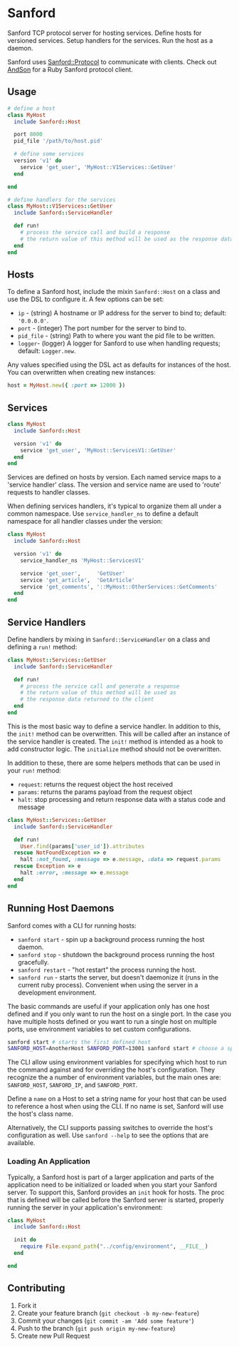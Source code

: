 # Sanford

Sanford TCP protocol server for hosting services.  Define hosts for versioned services.  Setup handlers for the services.  Run the host as a daemon.

Sanford uses [Sanford::Protocol](https://github.com/redding/sanford-protocol) to communicate with clients.  Check out [AndSon](https://github.com/redding/and-son) for a Ruby Sanford protocol client.

## Usage

```ruby
# define a host
class MyHost
  include Sanford::Host

  port 8000
  pid_file '/path/to/host.pid'

  # define some services
  version 'v1' do
    service 'get_user', 'MyHost::V1Services::GetUser'
  end

end

# define handlers for the services
class MyHost::V1Services::GetUser
  include Sanford::ServiceHandler

  def run!
    # process the service call and build a response
    # the return value of this method will be used as the response data
  end
end

```

## Hosts

To define a Sanford host, include the mixin `Sanford::Host` on a class and use the DSL to configure it. A few options can be set:

* `ip` - (string) A hostname or IP address for the server to bind to; default: `'0.0.0.0'`.
* `port` - (integer) The port number for the server to bind to.
* `pid_file` - (string) Path to where you want the pid file to be written.
* `logger`- (logger) A logger for Sanford to use when handling requests; default: `Logger.new`.

Any values specified using the DSL act as defaults for instances of the host. You can overwritten when creating new instances:

```ruby
host = MyHost.new({ :port => 12000 })
```

## Services

```ruby
class MyHost
  include Sanford::Host

  version 'v1' do
    service 'get_user', 'MyHost::ServicesV1::GetUser'
  end
end
```

Services are defined on hosts by version.  Each named service maps to a 'service handler' class.  The version and service name are used to 'route' requests to handler classes.

When defining services handlers, it's typical to organize them all under a common namespace. Use `service_handler_ns` to define a default namespace for all handler classes under the version:

```ruby
class MyHost
  include Sanford::Host

  version 'v1' do
    service_handler_ns 'MyHost::ServicesV1'

    service 'get_user',     'GetUser'
    service 'get_article',  'GetArticle'
    service 'get_comments', '::MyHost::OtherServices::GetComments'
  end
end
```

## Service Handlers

Define handlers by mixing in `Sanford::ServiceHandler` on a class and defining a `run!` method:

```ruby
class MyHost::Services::GetUser
  include Sanford::ServiceHandler

  def run!
    # process the service call and generate a response
    # the return value of this method will be used as
    # the response data returned to the client
  end
end
```

This is the most basic way to define a service handler. In addition to this, the `init!` method can be overwritten. This will be called after an instance of the service handler is created. The `init!` method is intended as a hook to add constructor logic. The `initialize` method should not be overwritten.

In addition to these, there are some helpers methods that can be used in your `run!` method:

* `request`: returns the request object the host received
* `params`: returns the params payload from the request object
* `halt`: stop processing and return response data with a status code and message

```ruby
class MyHost::Services::GetUser
  include Sanford::ServiceHandler

  def run!
    User.find(params['user_id']).attributes
  rescue NotFoundException => e
    halt :not_found, :message => e.message, :data => request.params
  rescue Exception => e
    halt :error, :message => e.message
  end
end
```

## Running Host Daemons

Sanford comes with a CLI for running hosts:

* `sanford start` - spin up a background process running the host daemon.
* `sanford stop` - shutdown the background process running the host gracefully.
* `sanford restart` - "hot restart" the process running the host.
* `sanford run` - starts the server, but doesn't daemonize it (runs in the current ruby process). Convenient when using the server in a development environment.

The basic commands are useful if your application only has one host defined and if you only want to run the host on a single port. In the case you have multiple hosts defined or you want to run a single host on multiple ports, use environment variables to set custom configurations.

```bash
sanford start # starts the first defined host
SANFORD_HOST=AnotherHost SANFORD_PORT=13001 sanford start # choose a specific host and port to run on with ENV vars
```

The CLI allow using environment variables for specifying which host to run the command against and for overriding the host's configuration. They recognize the a number of environment variables, but the main ones are: `SANFORD_HOST`, `SANFORD_IP`, and `SANFORD_PORT`.

Define a `name` on a Host to set a string name for your host that can be used to reference a host when using the CLI.  If no name is set, Sanford will use the host's class name.

Alternatively, the CLI supports passing switches to override the host's configuration as well. Use `sanford --help` to see the options that are available.

### Loading An Application

Typically, a Sanford host is part of a larger application and parts of the application need to be initialized or loaded when you start your Sanford server. To support this, Sanford provides an `init` hook for hosts. The proc that is defined will be called before the Sanford server is started, properly running the server in your application's environment:

```ruby
class MyHost
  include Sanford::Host

  init do
    require File.expand_path("../config/environment", __FILE__)
  end

end
```

## Contributing

1. Fork it
2. Create your feature branch (`git checkout -b my-new-feature`)
3. Commit your changes (`git commit -am 'Add some feature'`)
4. Push to the branch (`git push origin my-new-feature`)
5. Create new Pull Request
